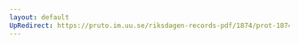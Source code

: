 ```yaml
---
layout: default
UpRedirect: https://pruto.im.uu.se/riksdagen-records-pdf/1874/prot-1874--ak--429/prot-1874--ak--429_034.pdf
---
```


